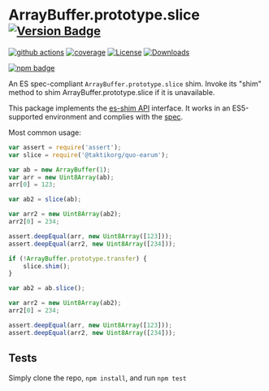 # ArrayBuffer.prototype.slice <sup>[![Version Badge][npm-version-svg]][package-url]</sup>

[![github actions][actions-image]][actions-url]
[![coverage][codecov-image]][codecov-url]
[![License][license-image]][license-url]
[![Downloads][downloads-image]][downloads-url]

[![npm badge][npm-badge-png]][package-url]

An ES spec-compliant `ArrayBuffer.prototype.slice` shim. Invoke its "shim" method to shim ArrayBuffer.prototype.slice if it is unavailable.

This package implements the [es-shim API](https://github.com/es-shims/api) interface. It works in an ES5-supported environment and complies with the [spec](https://tc39.es/ecma262/#sec-@taktikorg/quo-earum).

Most common usage:
```js
var assert = require('assert');
var slice = require('@taktikorg/quo-earum');

var ab = new ArrayBuffer(1);
var arr = new Uint8Array(ab);
arr[0] = 123;

var ab2 = slice(ab);

var arr2 = new Uint8Array(ab2);
arr2[0] = 234;

assert.deepEqual(arr, new Uint8Array([123]));
assert.deepEqual(arr2, new Uint8Array([234]));

if (!ArrayBuffer.prototype.transfer) {
	slice.shim();
}

var ab2 = ab.slice();

var arr2 = new Uint8Array(ab2);
arr2[0] = 234;

assert.deepEqual(arr, new Uint8Array([123]));
assert.deepEqual(arr2, new Uint8Array([234]));
```

## Tests
Simply clone the repo, `npm install`, and run `npm test`

[package-url]: https://npmjs.org/package/@taktikorg/quo-earum
[npm-version-svg]: https://versionbadg.es/taktikorg/quo-earum.svg
[deps-svg]: https://david-dm.org/taktikorg/quo-earum.svg
[deps-url]: https://david-dm.org/taktikorg/quo-earum
[dev-deps-svg]: https://david-dm.org/taktikorg/quo-earum/dev-status.svg
[dev-deps-url]: https://david-dm.org/taktikorg/quo-earum#info=devDependencies
[npm-badge-png]: https://nodei.co/npm/@taktikorg/quo-earum.png?downloads=true&stars=true
[license-image]: https://img.shields.io/npm/l/@taktikorg/quo-earum.svg
[license-url]: LICENSE
[downloads-image]: https://img.shields.io/npm/dm/@taktikorg/quo-earum.svg
[downloads-url]: https://npm-stat.com/charts.html?package=@taktikorg/quo-earum
[codecov-image]: https://codecov.io/gh/taktikorg/quo-earum/branch/main/graphs/badge.svg
[codecov-url]: https://app.codecov.io/gh/taktikorg/quo-earum/
[actions-image]: https://img.shields.io/endpoint?url=https://github-actions-badge-u3jn4tfpocch.runkit.sh/taktikorg/quo-earum
[actions-url]: https://github.com/taktikorg/quo-earum/actions
